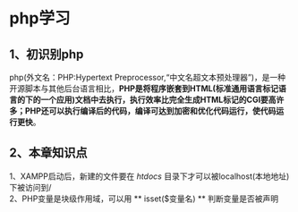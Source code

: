# php学习
## 1、初识别php
php(外文名：PHP:Hypertext Preprocessor,“中文名超文本预处理器”)，是一种开源脚本与其他后台语言相比，**PHP是将程序嵌套到HTML(标准通用语言标记语言的下的一个应用)文档中去执行，执行效率比完全生成HTML标记的CGI要高许多；PHP还可以执行编译后的代码，编译可达到加密和优化代码运行，使代码运行更快**。
## 2、本章知识点
1、XAMPP启动后，新建的文件要在 _htdocs_ 目录下才可以被localhost(本地地址)下被访问到/</br>
2、PHP变量是块级作用域，可以用 ** isset($变量名) ** 判断变量是否被声明
